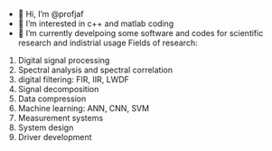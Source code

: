 - 👋 Hi, I’m @profjaf
- 👀 I’m interested in c++ and matlab coding
- 🌱 I’m currently develpoing some software and codes for scientific research and indistrial usage
Fields of research:
1. Digital signal processing
2. Spectral analysis and spectral correlation
3. digital filtering: FIR, IIR, LWDF
4. Signal decomposition
5. Data compression
6. Machine learning: ANN, CNN, SVM
7. Measurement systems
8. System design
9. Driver development

<!---
profjaf/profjaf is a ✨ special ✨ repository because its `README.md` (this file) appears on your GitHub profile.
You can click the Preview link to take a look at your changes.
--->
